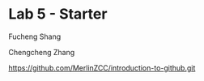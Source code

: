 # Lab 5 - Starter
Fucheng Shang


Chengcheng Zhang

https://github.com/MerlinZCC/introduction-to-github.git
